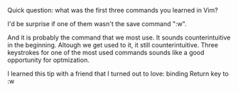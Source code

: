 Quick question: what was the first three commands
you learned in Vim?

I'd be surprise if one of them wasn't the save
command ":w".

And it is probably the command that we most use.
It sounds counterintuitive in the beginning.
Altough we get used to it, it still
counterintuitive. Three keystrokes for one of the
most used commands sounds like a good opportunity
for optmization.

I learned this tip with a friend that I turned out
to love: binding Return key to :w
